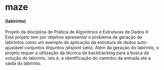 # maze
#### (labirinto)
Projeto da disciplina de Prática de Algoritmos e Estruturas de Dados II:    
Este projeto tem por objetivo apresentar o problema de geração de labirintos como um exemplo de aplicação da estrutura de dados auto-ajustável conjuntos disjuntos (disjoint sets). Além da geração do labirinto, o projeto requer a utilização da técnica de backtracking para a busca da solução do labirinto, isto é, a identificação do caminho da entrada até a saída do labirinto. 
